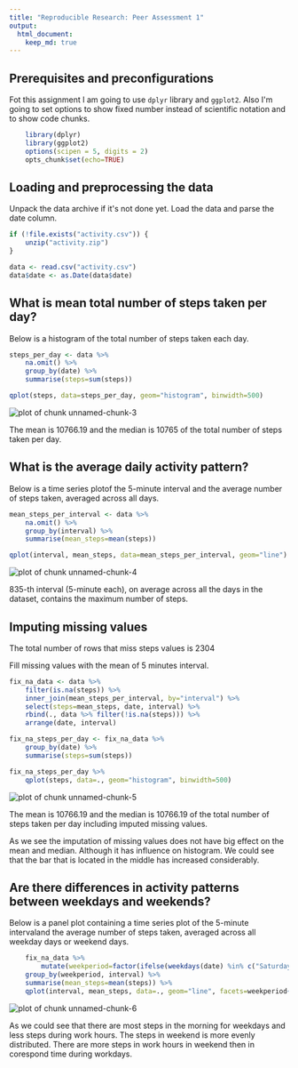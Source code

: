 ```yaml
---
title: "Reproducible Research: Peer Assessment 1"
output: 
  html_document:
    keep_md: true
---
```


## Prerequisites and preconfigurations

Fot this assignment I am going to use `dplyr` library and `ggplot2`.
Also I'm going to set options to show fixed number instead of scientific notation and to show code chunks.

```r
    library(dplyr)
    library(ggplot2)
    options(scipen = 5, digits = 2)
    opts_chunk$set(echo=TRUE)
```

## Loading and preprocessing the data

Unpack the data archive if it's not done yet. Load the data and parse the date column.

```r
if (!file.exists("activity.csv")) {
    unzip("activity.zip")
}

data <- read.csv("activity.csv")
data$date <- as.Date(data$date)
```


## What is mean total number of steps taken per day?

Below is a histogram of the total number of steps taken each day.

```r
steps_per_day <- data %>%
    na.omit() %>%
    group_by(date) %>%
    summarise(steps=sum(steps))

qplot(steps, data=steps_per_day, geom="histogram", binwidth=500)
```

![plot of chunk unnamed-chunk-3](figure/unnamed-chunk-3-1.png) 

The mean is 10766.19 and the median is 10765 of the total number of steps taken per day.

## What is the average daily activity pattern?

Below is a time series plotof the 5-minute interval and the average number of steps taken, averaged across all days.


```r
mean_steps_per_interval <- data %>%
    na.omit() %>%
    group_by(interval) %>%
    summarise(mean_steps=mean(steps))

qplot(interval, mean_steps, data=mean_steps_per_interval, geom="line")
```

![plot of chunk unnamed-chunk-4](figure/unnamed-chunk-4-1.png) 

835-th interval (5-minute each), on average across all the days in the dataset, contains the maximum number of steps.

## Imputing missing values

The total number of rows that miss steps values is 2304

Fill missing values with the mean of 5 minutes interval.


```r
fix_na_data <- data %>%
    filter(is.na(steps)) %>%
    inner_join(mean_steps_per_interval, by="interval") %>%
    select(steps=mean_steps, date, interval) %>%
    rbind(., data %>% filter(!is.na(steps))) %>%
    arrange(date, interval)

fix_na_steps_per_day <- fix_na_data %>%
    group_by(date) %>%
    summarise(steps=sum(steps))

fix_na_steps_per_day %>%
    qplot(steps, data=., geom="histogram", binwidth=500)
```

![plot of chunk unnamed-chunk-5](figure/unnamed-chunk-5-1.png) 

The mean is 10766.19 and the median is 10766.19 of the total number of steps taken per day including imputed missing values.

As we see the imputation of missing values does not have big effect on the mean and median.
Although it has influence on histogram. We could see that the bar that is located in the middle has increased considerably.

## Are there differences in activity patterns between weekdays and weekends?

Below is a panel plot containing a time series plot of the 5-minute intervaland the average number of steps taken, averaged across all weekday days or weekend days.


```r
    fix_na_data %>%
        mutate(weekperiod=factor(ifelse(weekdays(date) %in% c("Saturday", "Sunday"), "weekend", "weekday"))) %>%
    group_by(weekperiod, interval) %>%
    summarise(mean_steps=mean(steps)) %>%
    qplot(interval, mean_steps, data=., geom="line", facets=weekperiod~.)
```

![plot of chunk unnamed-chunk-6](figure/unnamed-chunk-6-1.png) 

As we could see that there are most steps in the morning for weekdays and less steps during work hours.
The steps in weekend is more evenly distributed. There are more steps in work hours in weekend then in corespond time during workdays. 
